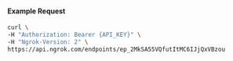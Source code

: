 
#### Example Request
```bash
curl \
-H "Authorization: Bearer {API_KEY}" \
-H "Ngrok-Version: 2" \
https://api.ngrok.com/endpoints/ep_2MkSA55VQfutItMC6IJjQxVBzou
